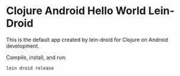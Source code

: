 # Clojure Android Hello World Lein-Droid

This is the default app created by lein-droid for Clojure on Android development.

Compile, install, and run:

```
lein droid release
```
